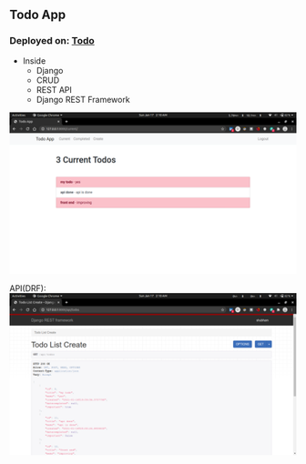 ## Todo App 

### Deployed on: [Todo](https://todosdj.herokuapp.com/)

* Inside 
    * Django
    * CRUD
    * REST API
    * Django REST Framework


![Snapshot](https://github.com/slk007/Todowo/blob/main/images/todowo_snapshot.png)

API(DRF):
![Snapshot](https://github.com/slk007/Todowo/blob/main/images/todowo_api_snapshot.png)

